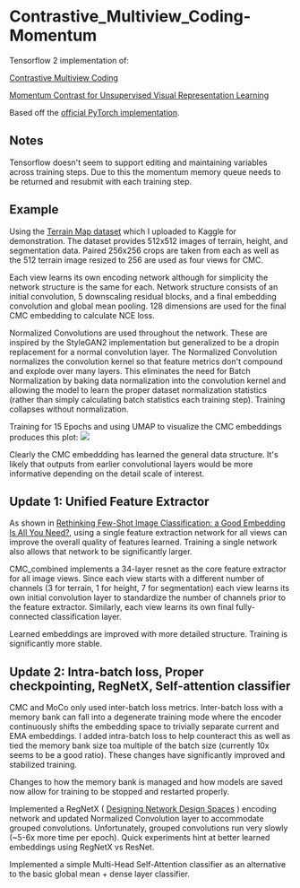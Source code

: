 # Contrastive_Multiview_Coding-Momentum
Tensorflow 2 implementation of:

[Contrastive Multiview Coding](https://arxiv.org/abs/1906.05849)

[Momentum Contrast for Unsupervised Visual Representation Learning](https://arxiv.org/abs/1911.05722)

Based off the [official PyTorch implementation](https://github.com/HobbitLong/CMC).


## Notes
Tensorflow doesn't seem to support editing and maintaining variables across training steps. Due to this the momentum memory queue needs to be returned and resubmit with each training step.

## Example
Using the [Terrain Map dataset](https://www.kaggle.com/tpapp157/earth-terrain-height-and-segmentation-map-images) which I uploaded to Kaggle for demonstration. The dataset provides 512x512 images of terrain, height, and segmentation data. Paired 256x256 crops are taken from each as well as the 512 terrain image resized to 256 are used as four views for CMC.

Each view learns its own encoding network although for simplicity the network structure is the same for each. Network structure consists of an initial convolution, 5 downscaling residual blocks, and a final embedding convolution and global mean pooling. 128 dimensions are used for the final CMC embedding to calculate NCE loss.

Normalized Convolutions are used throughout the network. These are inspired by the StyleGAN2 implementation but generalized to be a dropin replacement for a normal convolution layer. The Normalized Convolution normalizes the convolution kernel so that feature metrics don't compound and explode over many layers. This eliminates the need for Batch Normalization by baking data normalization into the convolution kernel and allowing the model to learn the proper dataset normalization statistics (rather than simply calculating batch statistics each training step). Training collapses without normalization.

Training for 15 Epochs and using UMAP to visualize the CMC embeddings produces this plot:
![](../master/images/Embed.png)

Clearly the CMC embeddding has learned the general data structure. It's likely that outputs from earlier convolutional layers would be more informative depending on the detail scale of interest.


## Update 1: Unified Feature Extractor
As shown in [Rethinking Few-Shot Image Classification: a Good Embedding Is All You Need?](https://arxiv.org/abs/2003.11539), using a single feature extraction network for all views can improve the overall quality of features learned. Training a single network also allows that network to be significantly larger.

CMC_combined implements a 34-layer resnet as the core feature extractor for all image views. Since each view starts with a different number of channels (3 for terrain, 1 for height, 7 for segmentation) each view learns its own initial convolution layer to standardize the number of channels prior to the feature extractor. Similarly, each view learns its own final fully-connected classification layer.

Learned embeddings are improved with more detailed structure. Training is significantly more stable.


## Update 2: Intra-batch loss, Proper checkpointing, RegNetX, Self-attention classifier

CMC and MoCo only used inter-batch loss metrics. Inter-batch loss with a memory bank can fall into a degenerate training mode where the encoder continuously shifts the embedding space to trivially separate current and EMA embeddings. I added intra-batch loss to help counteract this as well as tied the memory bank size toa  multiple of the batch size (currently 10x seems to be a good ratio). These changes have significantly improved and stabilized training.

Changes to how the memory bank is managed and how models are saved now allow for training to be stopped and restarted properly.

Implemented a RegNetX ( [Designing Network Design Spaces](https://arxiv.org/abs/2003.13678) ) encoding network and updated Normalized Convolution layer to accommodate grouped convolutions. Unfortunately, grouped convolutions run very slowly (~5-6x more time per epoch). Quick experiments hint at better learned embeddings using RegNetX vs ResNet.

Implemented a simple Multi-Head Self-Attention classifier as an alternative to the basic global mean + dense layer classifier.

